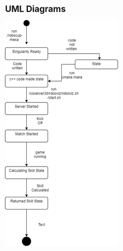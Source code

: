 # UML Diagrams

![Diagram 1](https://github.com/SD-Group-17/RobocupPy/blob/master/Documentation/UML/img1.jpeg)
